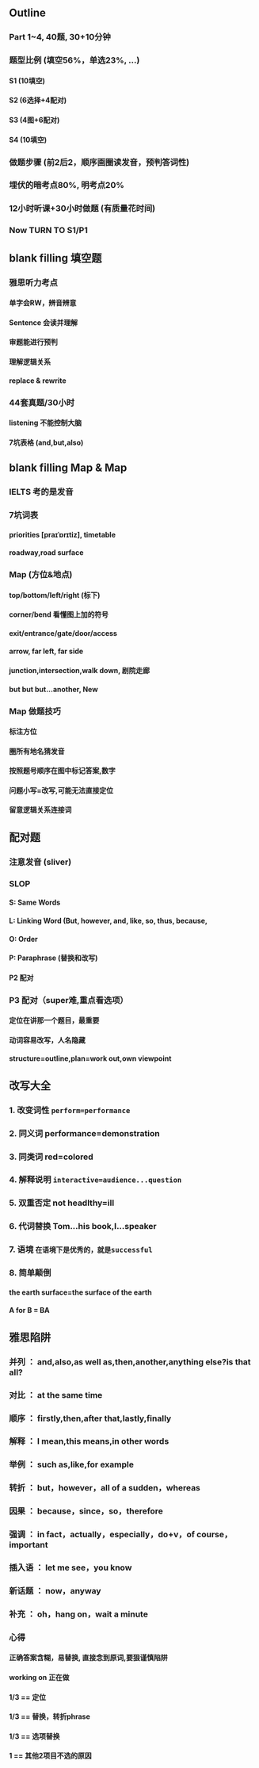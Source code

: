 ## Outline

### Part 1~4, 40题, 30+10分钟

### 题型比例 (填空56%，单选23%, ...)

#### S1 (10填空)
#### S2 (6选择+4配对)
#### S3 (4图+6配对)
#### S4 (10填空)

### 做题步骤 (前2后2，顺序画圈读发音，预判答词性)

### 埋伏的暗考点80%, 明考点20%

### 12小时听课+30小时做题 (有质量花时间)

### Now TURN TO S1/P1


## blank filling 填空题

### 雅思听力考点

#### 单字会RW，辨音辨意

#### Sentence 会读并理解

#### 审题能进行预判

#### 理解逻辑关系

#### replace & rewrite

### 44套真题/30小时

#### listening 不能控制大脑

#### 7坑表格 (and,but,also)

## blank filling Map & Map

### IELTS 考的是发音

### 7坑词表

#### priorities [praɪˈɒrɪtiz], timetable

#### roadway,road surface

### Map (方位&地点)

#### top/bottom/left/right (标下)

#### corner/bend 看懂图上加的符号

#### exit/entrance/gate/door/access

#### arrow, far left, far side

#### junction,intersection,walk down, 剧院走廊

#### but but but...another, New

### Map 做题技巧

#### 标注方位

#### 圈所有地名猜发音

#### 按照题号顺序在图中标记答案,数字

#### 问题小写=改写,可能无法直接定位

#### 留意逻辑关系连接词

## 配对题

### 注意发音 (sliver)

### SLOP

#### S: Same Words

#### L: Linking Word (But, however, and, like, so, thus, because,
                                                
#### O: Order
#### P: Paraphrase (替换和改写)  

#### P2 配对

### P3 配对（super难,重点看选项）

#### 定位在讲那一个题目，最重要   

#### 动词容易改写，人名隐藏

#### structure=outline,plan=work out,own viewpoint   

## 改写大全

### 1. 改变词性 `perform=performance`

### 2. 同义词 **performance=demonstration**

### 3. 同类词 **red=colored**

### 4. 解释说明 **`interactive=audience...question`**

### 5. 双重否定 **not headlthy=ill**

### 6. 代词替换 **Tom...his book**,**I...speaker**

### 7. 语境 **`在语境下是优秀的，就是successful`**

### 8. 简单颠倒 

#### the earth surface=the surface of the earth

#### A for B = BA

## 雅思陷阱

### 并列 ： **and,also,as well as,then,another,anything else?is that all?**

### 对比 ： **at the same time**

### 顺序 ： **firstly,then,after that,lastly,finally**

### 解释 ： **I mean,this means,in other words**

### 举例 ： **such as,like,for example**

### 转折 ： **but，however，all of a sudden，whereas**

### 因果 ： **because，since，so，therefore**

### 强调 ： **in fact，actually，especially，do+v，of course，important**

### 插入语 ： **let me see，you know**

### 新话题 ： **now，anyway**

### 补充 ： **oh，hang on，wait a minute**

### 心得

#### 正确答案含糊，易替换, 直接念到原词,要狠谨慎陷阱

#### working on 正在做

####  1/3 == 定位
#### 1/3 == 替换，转折phrase
#### 1/3 == 选项替换
#### 1 == 其他2项目不选的原因










